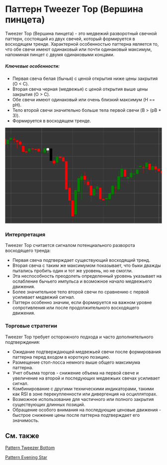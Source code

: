 # Паттерн Tweezer Top (Вершина пинцета)

Tweezer Top (Вершина пинцета) - это медвежий разворотный свечной паттерн, состоящий из двух свечей, который формируется в восходящем тренде. Характерной особенностью паттерна является то, что обе свечи имеют одинаковый или почти одинаковый максимум, напоминая пинцет с двумя одинаковыми концами.

##### Ключевые особенности:

- Первая свеча белая (бычья) с ценой открытия ниже цены закрытия (O < C).
- Вторая свеча черная (медвежья) с ценой открытия выше цены закрытия (O > C).
- Обе свечи имеют одинаковый или очень близкий максимум (H == pH).
- Тело второй свечи значительно больше тела первой свечи (B > (pB * 3)).
- Формируется в восходящем тренде.

![Tweezer Top Pattern](../../../images/tweezertoppattern.png)

### Интерпретация

Tweezer Top считается сигналом потенциального разворота восходящего тренда:

- Первая свеча подтверждает существующий восходящий тренд.
- Вторая свеча с таким же максимумом показывает, что быки дважды пытались пробить один и тот же уровень, но не смогли.
- Эта неспособность преодолеть определенный уровень указывает на ослабление бычьего импульса и возможное начало медвежьего движения.
- Более значительное тело второй свечи по сравнению с первой усиливает медвежий сигнал.
- Паттерн особенно значим, если формируется на важном уровне сопротивления или после продолжительного восходящего движения.

### Торговые стратегии

Tweezer Top требует осторожного подхода и часто дополнительного подтверждения:

- Ожидание подтверждающей медвежьей свечи после формирования паттерна перед входом в короткую позицию.
- Размещение стоп-лосса немного выше общего максимума паттерна.
- Учет объема торгов - снижение объема на первой свече и увеличение на второй и последующих медвежьих свечах усиливает сигнал.
- Комбинирование с другими техническими индикаторами, такими как RSI в зоне перекупленности или дивергенция на осцилляторах.
- Возможное использование для частичного или полного закрытия существующих длинных позиций.
- Обращение особого внимания на последующие ценовые движения - быстрое снижение цены после паттерна подтверждает его значимость.

## См. также

[Pattern Tweezer Bottom](tweezer_bottom.md)

[Pattern Evening Star](evening_star.md)
